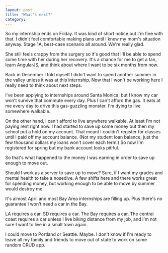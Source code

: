 ```yaml
---
layout: post
title: "What's next?"
category:
---
```


So my internship ends on Friday. It was kind of short notice but I'm fine with that. I didn't feel comfortable making plans until I knew my mom's situation anyway. Stage 1A, best-case scenario all around. We're really glad.

She still feels crappy from the surgery so it's good that I'll be able to spend some time with her during her recovery. It's a chance for me to get a tan, learn AngularJS, and think about where I want to be six months from now.

Back in December I told myself I didn't want to spend another summer in the valley unless it was at this internship. Now that I won't be working here I really need to think about next steps.

I've been applying to internships around Santa Monica, but I know my car won't survive that commute every day. Plus I can't afford the gas. It eats at me every day to drive this gas-guzzling monster. I'm dying to live somewhere walkable.

On the other hand, I can't afford to live anywhere walkable. At least I'm not paying rent right now. I had started to save up some money but then my school put a hold on my account. That meant I couldn't register for classes until I paid off my account balance. (Not my student loan balance, just the few thousand dollars my loans won't cover each term.) So now I'm registered for spring but my bank account looks pitiful.

So that's what happened to the money I was earning in order to save up enough to move out.

Should I work as a server to save up to move? Sure, if I want my grades and mental health to take a nosedive. A few shifts here and there works great for spending money, but working enough to be able to move by summer would destroy me.

It's almost April and most Bay Area internships are filling up. Plus there's no guarantee I won't need a car in the Bay. 

LA requires a car. SD requires a car. The Bay requires a car. The central coast requires a car unless I live biking distance from my job, and I'm not sure I want to live in a small town again.

I could move to Portland or Seattle. Maybe. I don't know if I'm ready to leave all my family and friends to move out of state to work on some random CRUD app.